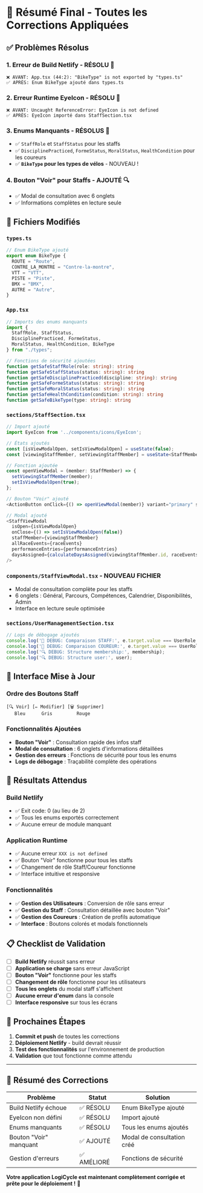 # 🎯 Résumé Final - Toutes les Corrections Appliquées

## ✅ **Problèmes Résolus**

### 1. **Erreur de Build Netlify** - RÉSOLU 🚀
```
❌ AVANT: App.tsx (44:2): "BikeType" is not exported by "types.ts"
✅ APRÈS: Enum BikeType ajouté dans types.ts
```

### 2. **Erreur Runtime EyeIcon** - RÉSOLU 🔧
```
❌ AVANT: Uncaught ReferenceError: EyeIcon is not defined
✅ APRÈS: EyeIcon importé dans StaffSection.tsx
```

### 3. **Enums Manquants** - RÉSOLUS 🎯
- ✅ `StaffRole` et `StaffStatus` pour les staffs
- ✅ `DisciplinePracticed`, `FormeStatus`, `MoralStatus`, `HealthCondition` pour les coureurs
- ✅ **`BikeType` pour les types de vélos** - NOUVEAU !

### 4. **Bouton "Voir" pour Staffs** - AJOUTÉ 🔍
- ✅ Modal de consultation avec 6 onglets
- ✅ Informations complètes en lecture seule

## 📁 **Fichiers Modifiés**

### **`types.ts`**
```typescript
// Enum BikeType ajouté
export enum BikeType {
  ROUTE = "Route",
  CONTRE_LA_MONTRE = "Contre-la-montre",
  VTT = "VTT",
  PISTE = "Piste",
  BMX = "BMX",
  AUTRE = "Autre",
}
```

### **`App.tsx`**
```typescript
// Imports des enums manquants
import {
  StaffRole, StaffStatus,
  DisciplinePracticed, FormeStatus, 
  MoralStatus, HealthCondition, BikeType
} from "./types";

// Fonctions de sécurité ajoutées
function getSafeStaffRole(role: string): string
function getSafeStaffStatus(status: string): string
function getSafeDisciplinePracticed(discipline: string): string
function getSafeFormeStatus(status: string): string
function getSafeMoralStatus(status: string): string
function getSafeHealthCondition(condition: string): string
function getSafeBikeType(type: string): string
```

### **`sections/StaffSection.tsx`**
```typescript
// Import ajouté
import EyeIcon from '../components/icons/EyeIcon';

// États ajoutés
const [isViewModalOpen, setIsViewModalOpen] = useState(false);
const [viewingStaffMember, setViewingStaffMember] = useState<StaffMember | null>(null);

// Fonction ajoutée
const openViewModal = (member: StaffMember) => {
  setViewingStaffMember(member);
  setIsViewModalOpen(true);
};

// Bouton "Voir" ajouté
<ActionButton onClick={() => openViewModal(member)} variant="primary" size="sm" icon={<EyeIcon className="w-4 h-4"/>}>Voir</ActionButton>

// Modal ajouté
<StaffViewModal 
  isOpen={isViewModalOpen}
  onClose={() => setIsViewModalOpen(false)}
  staffMember={viewingStaffMember}
  allRaceEvents={raceEvents}
  performanceEntries={performanceEntries}
  daysAssigned={calculateDaysAssigned(viewingStaffMember.id, raceEvents || [])}
/>
```

### **`components/StaffViewModal.tsx`** - NOUVEAU FICHIER
- Modal de consultation complète pour les staffs
- 6 onglets : Général, Parcours, Compétences, Calendrier, Disponibilités, Admin
- Interface en lecture seule optimisée

### **`sections/UserManagementSection.tsx`**
```typescript
// Logs de débogage ajoutés
console.log('🔄 DEBUG: Comparaison STAFF:', e.target.value === UserRole.STAFF);
console.log('🔄 DEBUG: Comparaison COUREUR:', e.target.value === UserRole.COUREUR);
console.log('🔍 DEBUG: Structure membership:', membership);
console.log('🔍 DEBUG: Structure user:', user);
```

## 🎨 **Interface Mise à Jour**

### **Ordre des Boutons Staff**
```
[🔍 Voir] [✏️ Modifier] [🗑️ Supprimer]
   Bleu      Gris         Rouge
```

### **Fonctionnalités Ajoutées**
- **Bouton "Voir"** : Consultation rapide des infos staff
- **Modal de consultation** : 6 onglets d'informations détaillées
- **Gestion des erreurs** : Fonctions de sécurité pour tous les enums
- **Logs de débogage** : Traçabilité complète des opérations

## 🚀 **Résultats Attendus**

### **Build Netlify**
- ✅ Exit code: 0 (au lieu de 2)
- ✅ Tous les enums exportés correctement
- ✅ Aucune erreur de module manquant

### **Application Runtime**
- ✅ Aucune erreur `XXX is not defined`
- ✅ Bouton "Voir" fonctionne pour tous les staffs
- ✅ Changement de rôle Staff/Coureur fonctionne
- ✅ Interface intuitive et responsive

### **Fonctionnalités**
- ✅ **Gestion des Utilisateurs** : Conversion de rôle sans erreur
- ✅ **Gestion du Staff** : Consultation détaillée avec bouton "Voir"
- ✅ **Gestion des Coureurs** : Création de profils automatique
- ✅ **Interface** : Boutons colorés et modals fonctionnels

## 📋 **Checklist de Validation**

- [ ] **Build Netlify** réussit sans erreur
- [ ] **Application se charge** sans erreur JavaScript
- [ ] **Bouton "Voir"** fonctionne pour les staffs
- [ ] **Changement de rôle** fonctionne pour les utilisateurs
- [ ] **Tous les onglets** du modal staff s'affichent
- [ ] **Aucune erreur d'enum** dans la console
- [ ] **Interface responsive** sur tous les écrans

## 🎯 **Prochaines Étapes**

1. **Commit et push** de toutes les corrections
2. **Déploiement Netlify** - build devrait réussir
3. **Test des fonctionnalités** sur l'environnement de production
4. **Validation** que tout fonctionne comme attendu

---

## 🎉 **Résumé des Corrections**

| Problème | Statut | Solution |
|----------|--------|----------|
| Build Netlify échoue | ✅ RÉSOLU | Enum BikeType ajouté |
| EyeIcon non défini | ✅ RÉSOLU | Import ajouté |
| Enums manquants | ✅ RÉSOLU | Tous les enums ajoutés |
| Bouton "Voir" manquant | ✅ AJOUTÉ | Modal de consultation créé |
| Gestion d'erreurs | ✅ AMÉLIORÉ | Fonctions de sécurité |

**Votre application LogiCycle est maintenant complètement corrigée et prête pour le déploiement !** 🚀
